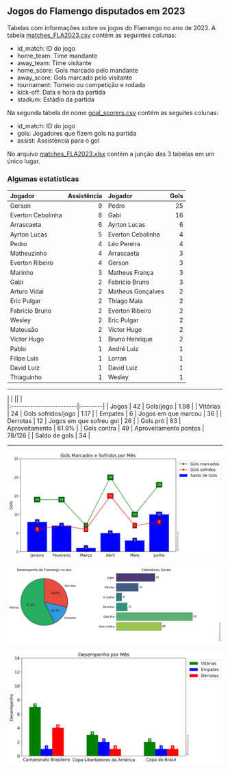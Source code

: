 ## Jogos do Flamengo disputados em 2023

Tabelas com informações sobre os jogos do Flamengo no ano de 2023. A tabela [matches_FLA2023.csv](https://github.com/williamjouse/jogos-Flamengo-2023/blob/main/data/matches_FLA2023.csv)
contém as seguintes colunas:

- id_match: ID do jogo
- home_team: Time mandante
- away_team: Time visitante
- home_score: Gols marcado pelo mandante
- away_score: Gols marcado pelo visitante
- tournament: Torneio ou competição e rodada
- kick-off: Data e hora da partida
- stadium: Estádio da partida


Na segunda tabela de nome [goal_scorers.csv](https://github.com/williamjouse/jogos-Flamengo-2023/blob/main/data/goal_scorers.csv) contém as seguites colunas:

- id_match: ID do jogo
- gols: Jogadores que fizem gols na partida
- assist: Assistência para o gol


No arquivo [matches_FLA2023.xlsx](https://github.com/williamjouse/jogos-Flamengo-2023/blob/main/data/matches_FLA2023.xlsx) contém a junção das 3 tabelas em um único lugar.




### Algumas estatísticas

| Jogador           |   Assistência | Jogador           |   Gols |
|:------------------|--------------:|:------------------|-------:|
| Gerson            |             9 | Pedro             |     25 |
| Everton Cebolinha |             8 | Gabi              |     16 |
| Arrascaeta        |             6 | Ayrton Lucas      |      6 |
| Ayrton Lucas      |             5 | Everton Cebolinha |      4 |
| Pedro             |             4 | Léo Pereira       |      4 |
| Matheuzinho       |             4 | Arrascaeta        |      3 |
| Everton Ribeiro   |             4 | Gerson            |      3 |
| Marinho           |             3 | Matheus França    |      3 |
| Gabi              |             2 | Fabrício Bruno    |      3 |
| Arturo Vidal      |             2 | Matheus Gonçalves |      2 |
| Eric Pulgar       |             2 | Thiago Maia       |      2 |
| Fabricio Bruno    |             2 | Everton Ribeiro   |      2 |
| Wesley            |             2 | Eric Pulgar       |      2 |
| Mateusão          |             2 | Victor Hugo       |      2 |
| Victor Hugo       |             1 | Bruno Henrique    |      2 |
| Pablo             |             1 | André Luiz        |      1 |
| Filipe Luis       |             1 | Lorran            |      1 |
| David Luiz        |             1 | David Luiz        |      1 |
| Thiaguinho        |             1 | Wesley            |      1 |






----





|                |  ||                |  
|:------------------------|:--------|
| Jogos                   | 42      | Gols/jogo               | 1.98    |
| Vitórias                | 24      | Gols sofridos/jogo      | 1.17    |
| Empates                 | 6       | Jogos em que marcou     | 36      |
| Derrotas                | 12      | Jogos em que sofreu gol | 26      |
| Gols pró                | 83      | Aproveitamento          | 61.9%   |
| Gols contra             | 49      | Aproveitamento pontos   | 78/126  |
| Saldo de gols           | 34      |



----


![img1.png](figures/figure.png)

![img1.png](figures/figure2.png)

![img1.png](figures/figure3.png)